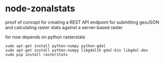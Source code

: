 # node-zonalstats

proof of concept for creating a REST API endpoint for submitting geoJSON and calculating raster stats against a server-based raster

for now depends on python rasterstats

```
sudo apt-get install python-numpy python-gdal
sudo apt-get install python-numpy libgdal1h gdal-bin libgdal-dev
sudo pip install rasterstats
```
